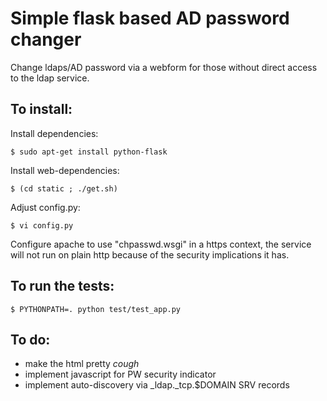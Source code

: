 Simple flask based AD password changer
======================================

Change ldaps/AD password via a webform for those without
direct access to the ldap service.

To install:
-----------

Install dependencies:
```
$ sudo apt-get install python-flask
```

Install web-dependencies:
```
$ (cd static ; ./get.sh)
```

Adjust config.py:
```
$ vi config.py
```

Configure apache to use "chpasswd.wsgi" in a https context, the
service will not run on plain http because of the security
implications it has.


To run the tests:
-----------------
```
$ PYTHONPATH=. python test/test_app.py
```

To do:
------

- make the html pretty *cough*
- implement javascript for PW security indicator
- implement auto-discovery via _ldap._tcp.$DOMAIN SRV records
